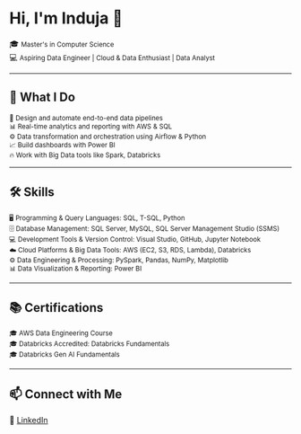 # Hi, I'm Induja 👋  
🎓 <small>Master's in Computer Science</small>  
💻 <small>Aspiring Data Engineer | Cloud & Data Enthusiast | Data Analyst</small>  

---

## 🧠 What I Do  
<small>🚀 Design and automate end-to-end data pipelines</small>  
<small>📊 Real-time analytics and reporting with AWS & SQL</small>  
<small>⚙️ Data transformation and orchestration using Airflow & Python</small>  
<small>📈 Build dashboards with Power BI</small>  
<small>🔥 Work with Big Data tools like Spark, Databricks</small>  

---

## 🛠️ Skills  
<small>🖥️ Programming & Query Languages: SQL, T-SQL, Python</small>  
<small>🗄️ Database Management: SQL Server, MySQL, SQL Server Management Studio (SSMS)</small>  
<small>💻 Development Tools & Version Control: Visual Studio, GitHub, Jupyter Notebook</small>  
<small>☁️ Cloud Platforms & Big Data Tools: AWS (EC2, S3, RDS, Lambda), Databricks</small>  
<small>⚙️ Data Engineering & Processing: PySpark, Pandas, NumPy, Matplotlib</small>  
<small>📊 Data Visualization & Reporting: Power BI</small>  

---

## 📚 Certifications  
<small>🎓 AWS Data Engineering Course</small>  
<small>🎓 Databricks Accredited: Databricks Fundamentals</small>  
<small>🎓 Databricks Gen AI Fundamentals</small>  

---

## 📫 Connect with Me  
🔗 [LinkedIn](https://www.linkedin.com/in/indujam)




